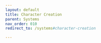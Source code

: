 ```yaml
---
layout: default
title: Character Creation
parent: Systems
nav_order: 010
redirect_to: /systems#character-creation

---
```

